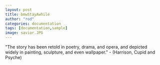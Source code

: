 ```yaml
---
layout: post
title: bmwStayAwhile
author: "rod"
categories: documentation
tags: [documentation,sample]
image: savior.JPG
---
```


"The story has been retold in poetry, drama, and opera, and depicted widely in painting, sculpture, and even wallpaper." - (Harrison, Cupid and Psyche)